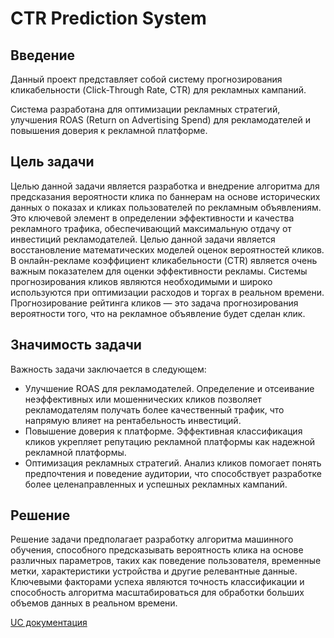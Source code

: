 # CTR Prediction System
## Введение

Данный проект представляет собой систему прогнозирования кликабельности (Click-Through Rate, CTR) для рекламных кампаний.

Система разработана для оптимизации рекламных стратегий, улучшения ROAS (Return on Advertising Spend) для рекламодателей и повышения доверия к рекламной платформе.

## Цель задачи
Целью данной задачи является разработка и внедрение алгоритма для предсказания вероятности клика по баннерам на основе исторических данных о показах и кликах пользователей по рекламным объявлениям. Это ключевой элемент в определении эффективности и качества рекламного трафика, обеспечивающий максимальную отдачу от инвестиций рекламодателей.
Целью данной задачи является восстановление математических моделей оценок вероятностей кликов.
В онлайн-рекламе коэффициент кликабельности (CTR) является очень важным показателем для оценки эффективности рекламы. Системы прогнозирования кликов являются необходимыми и широко используются при оптимизации расходов и торгах в реальном времени.
Прогнозирование рейтинга кликов — это задача прогнозирования вероятности того, что на рекламное объявление будет сделан клик.

## Значимость задачи
Важность задачи заключается в следующем:
- Улучшение ROAS для рекламодателей.
Определение и отсеивание неэффективных или мошеннических кликов позволяет рекламодателям получать более качественный трафик, что напрямую влияет на рентабельность инвестиций.
- Повышение доверия к платформе.
Эффективная классификация кликов укрепляет репутацию рекламной платформы как надежной рекламной платформы.
- Оптимизация рекламных стратегий.
Анализ кликов помогает понять предпочтения и поведение аудитории, что способствует разработке более целенаправленных и успешных рекламных кампаний.


## Решение
Решение задачи предполагает разработку алгоритма машинного обучения, способного предсказывать вероятность клика на основе различных параметров, таких как поведение пользователя, временные метки, характеристики устройства и другие релевантные данные. Ключевыми факторами успеха являются точность классификации и способность алгоритма масштабироваться для обработки больших объемов данных в реальном времени.

[UC документация](./docs/UC.md)
